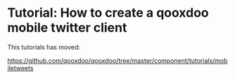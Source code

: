Tutorial: How to create a qooxdoo mobile twitter client
=======================================================

This tutorials has moved:

https://github.com/qooxdoo/qooxdoo/tree/master/component/tutorials/mobiletweets
